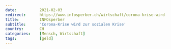 ```yaml
---
date:          2021-02-03
redirect:      https://www.infosperber.ch/wirtschaft/corona-krise-wird-zur-sozialen-krise/
title:         INFOsperber
subtitle:      'Corona-Krise wird zur sozialen Krise'
country:       CH
categories:    [Mensch, Wirtschaft]
tags:          [geld]
---
```

